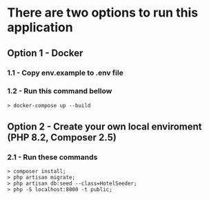 # There are two options to run this application

## Option 1 - Docker

### 1.1 - Copy env.example to .env file
### 1.2 - Run this command bellow
    > docker-compose up --build


## Option 2 - Create your own local enviroment (PHP 8.2, Composer 2.5)

### 2.1 - Run these commands

    > composer install;    
    > php artisan migrate;
    > php artisan db:seed --class=HotelSeeder;
    > php -S localhost:8000 -t public;
